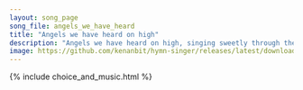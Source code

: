```yaml
---
layout: song_page
song_file: angels_we_have_heard
title: "Angels we have heard on high"
description: "Angels we have heard on high, singing sweetly through the night, and the mountains in reply echoing their brave delight.    Gloria in excelsis Deo, gl... christian 4part 4verse musicbyother textbyother winter"
image: https://github.com/kenanbit/hymn-singer/releases/latest/download/angels_we_have_heard-trad.png
---
```


{% include choice_and_music.html %}